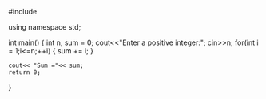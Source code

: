 #include <iostream>

using namespace std;

int main()
{
    int n, sum = 0;
    cout<<"Enter a positive integer:";
    cin>>n;
    for(int i = 1;i<=n;++i) {
        sum += i;
    }
    
    cout<< "Sum ="<< sum;
    return 0;
}
